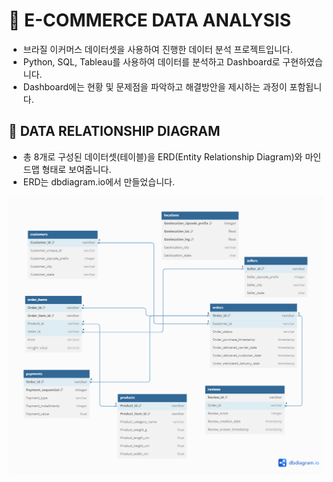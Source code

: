 # 🛒 E-COMMERCE DATA ANALYSIS
- 브라질 이커머스 데이터셋을 사용하여 진행한 데이터 분석 프로젝트입니다.
- Python, SQL, Tableau를 사용하여 데이터를 분석하고 Dashboard로 구현하였습니다.
- Dashboard에는 현황 및 문제점을 파악하고 해결방안을 제시하는 과정이 포함됩니다.
## 🛒 DATA RELATIONSHIP DIAGRAM
- 총 8개로 구성된 데이터셋(테이블)을 ERD(Entity Relationship Diagram)와 마인드맵 형태로 보여줍니다.
- ERD는 dbdiagram.io에서 만들었습니다.  

![ERD](Images/E_COMMERCE_DIAGRAM.png)

